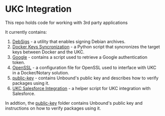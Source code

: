 # UKC Integration
This repo holds code for working with 3rd party applications

It currently contains:
1. [DebSigs](./DebSigs) - a utility that enables signing Debian archives.
1. [Docker Keys Syncronization](./Docker-Sync) - a Python script that syncronizes the target keys between Docker and the UKC.
1. [Google](./Google) - contains a script used to retrieve a Google authentication token.
1. [OpenSSL](./OpenSSL) - a configuration file for OpenSSL used to interface with UKC in a Docker/Notary solution.
1. [public-key](./public-key) - contains Unbound's public key and describes how to verify packages using it.
1. [UKC Salesforce Integration](./UKC-Salesforce-Integration) - a helper script for UKC integration with Salesforce.

In addtion, the [public-key](./public-key) folder contains Unbound's public key and instructions on how to verify packages using it.
